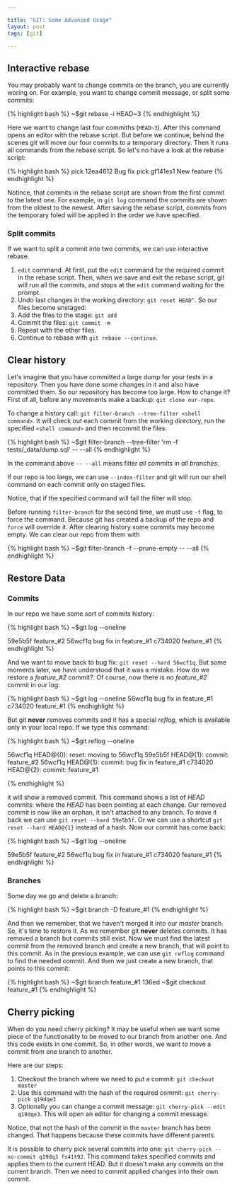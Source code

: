 ```yaml
---

title: "GIT: Some Advanced Usage"
layout: post
tags: [git]

---
```


## Interactive rebase

You may probably want to change commits on the branch, you are currently woring on. For example, you want
to change commit message, or split some commits:

{% highlight bash %}
~$git rebase -i HEAD~3
{% endhighlight %}

Here we want to change last four commiths (`HEAD~3`). After this command opens an editor with the rebase script. But before 
we continue, behind the scenes git will move our four commits to a temporary directory. Then it runs all commands from the
rebase script. So let's no have a look at the rebase script:

{% highlight bash %}
pick 12ea4612 Bug fix 
pick gf141es1 New feature
{% endhighlight %}

Notince, that commits in the rebase script are shown from the first commit to the latest one. For example, in `git log` command
the commits are shown from the oldest to the newest. After saving the rebase script, commits from the temporary foled
will be applied in the order we have specified.

### Split commits

If we want to split a commit into two commits, we can use interactive rebase. 
1. `edit` command. At first, put the `edit` command for the 
required commit in the rebase script. Then, when we save and exit the rebase script, git will run all the commits, and stops
at the `edit` command waiting for the prompt. 
2. Undo last changes in the working directory: `git reset HEAD^`. So our files become unstaged:
3. Add the files to the stage: `git add`
4. Commit the files: `git commit -m`
5. Repeat with the other files.
6. Continue to rebase with `git rebase --continue`.

## Clear history

Let's imagine that you have committed a large dump for your tests in a repository. Then you have done some 
changes in it and also have committed them. So our repository has become too large. How to change it? First of 
all, before any movements make a backup: `git clone our-repo`.

To change a history call: `git filter-branch --tree-filter <shell command>`. It will check out each commit from the
working directory, run the specified `<shell command>` and then recommit the files:

{% highlight bash %}
~$git filter-branch --tree-filter 'rm -f tests/_data/dump.sql' -- --all
{% endhighlight %}

In the command above `-- --all` means filter *all commits* in *all branches*.

If our repo is too large, we can use `--index-filter` and git will run our shell command on each commit only on staged files.

Notice, that if the specified command will fail the filter will stop.

Before running `filter-branch` for the second time, we must use `-f` flag, to force the command. Because git has created 
a backup of the repo and `force` will override it. After clearing history some commits may become empty. We can clear our
repo from them with 

{% highlight bash %}
~$git filter-branch -f --prune-empty -- --all
{% endhighlight %}


## Restore Data

### Commits

In our repo we have some sort of commits history:

{% highlight bash %}
~$git log --oneline

59e5b5f feature_#2
56wcf1q bug fix in feature_#1
c734020 feature_#1
{% endhighlight %}

And we want to move back to bug fix: `git reset --hard 56wcf1q`. But some moments later, we have understood
that it was a mistake. How do we restore a *feature_#2* commit?. Of course, now there is no *feature_#2* commit in our log:

{% highlight bash %}
~$git log --oneline
56wcf1q bug fix in feature_#1
c734020 feature_#1
{% endhighlight %}


But git **never** removes commits and it has a special *reflog*, which is available only in your local repo. If we type this command:

{% highlight bash %}
~$git reflog --oneline

56wcf1q HEAD@{0}: reset: moving to 56wcf1q 
59e5b5f HEAD@{1}: commit: feature_#2
56wcf1q HEAD@{1}: commit: bug fix in feature_#1
c734020 HEAD@{2}: commit: feature_#1

{% endhighlight %}

it will show a removed commit. This command shows a list of *HEAD* commits: where the *HEAD* has been pointing at each change.
Our removed commit is now like an orphan, it isn't attached to any branch. To move it back we can use `git reset --hard 59e5b5f`.
Or we can use a shortcut `git reset --hard HEAD@{1}` instead of a hash. Now our commit has come back:

{% highlight bash %}
~$git log --oneline

59e5b5f feature_#2
56wcf1q bug fix in feature_#1
c734020 feature_#1
{% endhighlight %}


### Branches

Some day we go and delete a branch:

{% highlight bash %}
~$git branch -D feature_#1 
{% endhighlight %}

And then we remember, that we haven't merged it into our *master* branch. So, it's time to restore it. As we remember git **never**
deletes commits. It has removed a branch but commits still exist. Now we must find the latest commit from the removed branch and
create a new branch, that will point to this commit. As in the previous example, we can use `git reflog` command to find the
needed commit. And then we just create a new branch, that points to this commit:

{% highlight bash %}
~$git branch feature_#1 136ed
~$git checkout feature_#1
{% endhighlight %}

## Cherry picking

When do you need cherry picking? It may be useful when we want some piece of the functionality to be moved to our branch 
from another one. And this code exists in one commit. So, in other words, we want to move a commit from one branch to another.

Here are our steps:

1. Checkout the branch where we need to put a commit: `git checkout master`
2. Use this command with the hash of the required commit: `git cherry-pick q19dqe3`
3. Optionally you can change a commit message: `git cherry-pick --edit q19dqe3`. This will open an editor for changing a
commit message.

Notice, that not the hash of the commit in the `master` branch has been changed. That happens because these commits have 
different parents.

It is possible to cherry pick several commits into one: `git cherry-pick --no-commit q19dq3 fs41t92`.
This command takes specified commits and applies them to the current HEAD. But it doesn't make any commits on the current
branch. Then we need to commit applied changes into their own commit.
